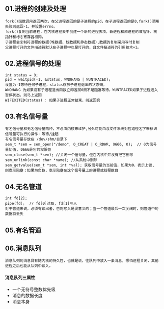 ## 01.进程的创建及处理
	fork()函数调用返回两次，在父进程返回的是子进程的pid，在子进程返回的是0,fork()调用失败则返回-1，并设置errno。
	fork()复制当前进程，在内核进程表中创建一个新的进程表项，新进程和原进程的堆指针、栈指针和标志寄存器相同。
	子进程会复制符进程的数据(堆数据、栈数据和静态数据),数据的复制采用写时复制
	父进程打开的文件描述符默认在子进程中也是打开的，且文件描述符的引用技术+1。
	
## 02.进程信号的处理
	int status = 0;
	pid = waitpid(-1, &status, WNOHANG | WUNTRACED);
	设置为-1等待任何子进程，status存放子进程退出的状态码，
	WNOHANG 为如果没有子进程退出函数立即返回0而不是阻塞等待，WUNTRACED如果子进程进入暂停状态，则马上返回
	WIFEXITED(status) : 如果子进程正常结束，则返回真

## 03.有名信号量
	有名信号量和无名信号量两种，不必由内核来维护,另外可能由与文件系统对应路径名字来标识
	信号量可执行的操作：等待/挂起
	有名信号量存放在 /dev/shm/目录下
	sem_t *sem = sem_open("/demo", O_CREAT | O_RDWR, 0666, 0);  // 0为信号量初值, 0666是它的权限位
	sem_close(sem_t *sem); //关闭一个信号量，但在内核中并没有把它删除
	sem_unlink(const char *name); //从系统中删除
	sem_getvalue(sem_t *sem, int *val); 获取信号量的当前值，如果为0，表示上锁, 则表示阻塞；如果为负数，表示阻塞在这个信号量上的进程或线程数目

## 04.无名管道
	int fd[2];
	pipe(fd);  // fd[0]读取, fd[1]写入
	对于管道来说，必须有读出者，否则写入是没意义的；当一个管道最后一次关闭时，则管道中的数据将丢失

## 05.有名管道


## 06.消息队列
	消息队列的消息具有随内核的持久性，也就是说，往队列中放入一条消息，哪怕进程关闭，其他进程之后也能从队列中读入。
#### 消息队列三属性
+ 一个无符号整数优先级
+ 消息的数据长度
+ 消息本身
